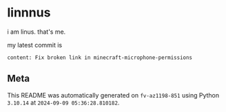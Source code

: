 # linnnus

i am linus. that's me.

my latest commit is

```
content: Fix broken link in minecraft-microphone-permissions
```

## Meta

This README was automatically generated on `fv-az1198-851` using Python
`3.10.14` at `2024-09-09 05:36:28.810182`.
